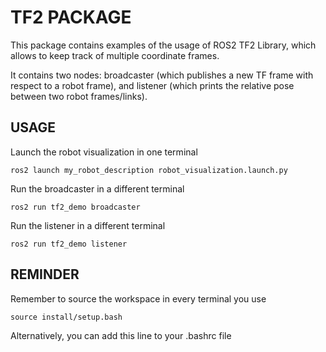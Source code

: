 # TF2 PACKAGE

This package contains examples of the usage of ROS2 TF2 Library, which allows to keep track of multiple coordinate frames.

It contains two nodes: broadcaster (which publishes a new TF frame with respect to a robot frame), and listener (which prints the relative pose between two robot frames/links).

## USAGE

Launch the robot visualization in one terminal

```
ros2 launch my_robot_description robot_visualization.launch.py
```

Run the broadcaster in a different terminal

```
ros2 run tf2_demo broadcaster
```

Run the listener in a different terminal

```
ros2 run tf2_demo listener
```

## REMINDER

Remember to source the workspace in every terminal you use

```
source install/setup.bash
```

Alternatively, you can add this line to your .bashrc file



